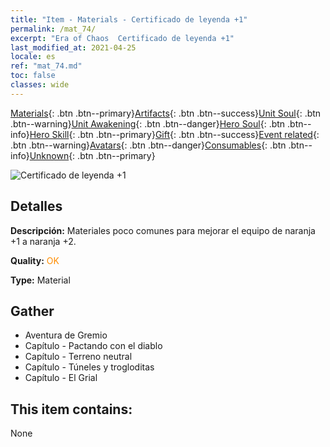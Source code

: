 ```yaml
---
title: "Item - Materials - Certificado de leyenda +1"
permalink: /mat_74/
excerpt: "Era of Chaos  Certificado de leyenda +1"
last_modified_at: 2021-04-25
locale: es
ref: "mat_74.md"
toc: false
classes: wide
---
```

 [Materials](/ItemsES/){: .btn .btn--primary}[Artifacts](/ItemsES/Artifacts/){: .btn .btn--success}[Unit Soul](/ItemsES/UnitSoul/){: .btn .btn--warning}[Unit Awakening](/ItemsES/UnitAwakening/){: .btn .btn--danger}[Hero Soul](/ItemsES/HeroSoul/){: .btn .btn--info}[Hero Skill](/ItemsES/HeroSkill/){: .btn .btn--primary}[Gift](/ItemsES/Gift/){: .btn .btn--success}[Event related](/ItemsES/Events/){: .btn .btn--warning}[Avatars](/ItemsES/Avatars/){: .btn .btn--danger}[Consumables](/ItemsES/Consumables/){: .btn .btn--info}[Unknown](/ItemsES/Unknown/){: .btn .btn--primary}

 ![Certificado de leyenda +1](/images/t/i_cailiao_hexin3.png)

## Detalles
 **Descripción:** Materiales poco comunes para mejorar el equipo de naranja +1 a naranja +2.

 **Quality:** <span style="color: #FF8C00">OK</span>

 **Type:** Material

## Gather

*    Aventura de Gremio 
*    Capítulo - Pactando con el diablo 
*    Capítulo - Terreno neutral 
*    Capítulo - Túneles y trogloditas 
*    Capítulo - El Grial 

## This item contains:

  None

